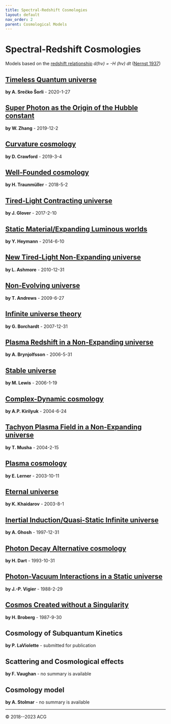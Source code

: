 ```yaml
---
title: Spectral-Redshift Cosmologies
layout: default
nav_order: 2
parent: Cosmological Models
---
```


# Spectral-Redshift Cosmologies

Models based on the [redshift relationship](http://www.astro.ucla.edu/%7Ewright/tiredlit.htm) *d(hν) = -H (hν) dt* ([Nernst 1937](https://doi.org/10.1007/BF01339902))

## [Timeless Quantum universe](./tqu-20200127.pdf)
**by A. Srečko Šorli** - 2020-1-27

## [Super Photon as the Origin of the Hubble constant](./sp-h-20191202.pdf)
**by W. Zhang** - 2019-12-2

## [Curvature cosmology](./cc-20190304.pdf)
**by D. Crawford** - 2019-3-4

## [Well-Founded cosmology](./wfc-20180502.pdf)
**by H. Traunmüller** - 2018-5-2

## [Tired-Light Contracting universe](./tlcu-20170210.pdf)
**by J. Glover** - 2017-2-10

## [Static Material/Expanding Luminous worlds](./smxl-20140610.pdf)
**by Y. Heymann** - 2014-6-10

## [New Tired-Light Non-Expanding universe](./ntl-nx-20101231.pdf)
**by L. Ashmore** - 2010-12-31

## [Non-Evolving universe](./neu-20090627.pdf)
**by T. Andrews** - 2009-6-27

## [Infinite universe theory](./iut-20071231.pdf)
**by G. Borchardt** - 2007-12-31

## [Plasma Redshift in a Non-Expanding universe](./pr-nx-20060531.pdf)
**by A. Brynjolfsson** - 2006-5-31

## [Stable universe](./stu-20060119.pdf)
**by M. Lewis** - 2006-1-19

## [Complex-Dynamic cosmology](./cdc-20040624.pdf)
**by A.P. Kirilyuk** - 2004-6-24

## [Tachyon Plasma Field in a Non-Expanding universe](./tpf-nx-20040215.pdf)
**by T. Musha** - 2004-2-15

## [Plasma cosmology](./pc-20031011.pdf)
**by E. Lerner** - 2003-10-11

## [Eternal universe](./etu-20030801.pdf)
**by K. Khaidarov** - 2003-8-1

## [Inertial Induction/Quasi-Static Infinite universe](./iiqs-19971231.pdf)
**by A. Ghosh** - 1997-12-31

## [Photon Decay Alternative cosmology](./pd-19931031.pdf)
**by H. Dart** - 1993-10-31

## [Photon-Vacuum Interactions in a Static universe](./pvi-s-19880229.pdf)
**by J.-P. Vigier** - 1988-2-29

## [Cosmos Created without a Singularity](./ccws-19870930.pdf)
**by H. Broberg** - 1987-9-30

## Cosmology of Subquantum Kinetics
**by P. LaViolette** - submitted for publication

## Scattering and Cosmological effects
**by F. Vaughan** - no summary is available

## Cosmology model
**by A. Stolmar** - no summary is available

---

© 2018--2023 ACG
